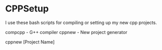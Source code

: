 CPPSetup
========

I use these bash scripts for compiling or setting up my new cpp projects.

compcpp - G++ compiler
cppnew - New project generator

cppnew [Project Name]
